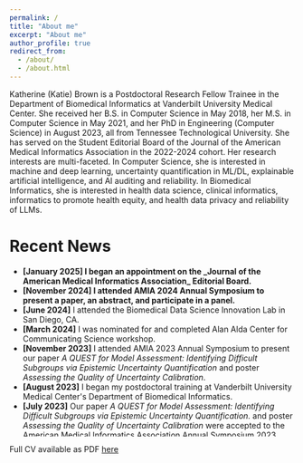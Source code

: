 ```yaml
---
permalink: /
title: "About me"
excerpt: "About me"
author_profile: true
redirect_from: 
  - /about/
  - /about.html
---
```


Katherine (Katie) Brown is a Postdoctoral Research Fellow Trainee in the Department of Biomedical Informatics at Vanderbilt University Medical Center. She received her B.S. in Computer Science in May 2018, her M.S. in Computer Science in May 2021, and her PhD in Engineering (Computer Science) in August 2023, all from Tennessee Technological University. She has served on the Student Editorial Board of the Journal of the American Medical Informatics Association in the 2022-2024 cohort. Her research interests are multi-faceted. In Computer Science, she is interested in machine and deep learning, uncertainty quantification in ML/DL, explainable artificial intelligence, and AI auditing and reliability. In Biomedical Informatics, she is interested in health data science, clinical informatics, informatics to promote health equity, and health data privacy and reliability of LLMs.

Recent News
======
<ul style="width: auto; height: 300px; overflow: auto">
  <li><b>[January 2025] I began an appointment on the _Journal of the American Medical Informatics Association_ Editorial Board. </b></li>
  <li><b>[November 2024] I attended AMIA 2024 Annual Symposium to present a paper, an abstract, and participate in a panel. </b></li>
  <li><b>[June 2024]</b> I attended the Biomedical Data Science Innovation Lab in San Diego, CA. </li>
  <li><b>[March 2024]</b> I was nominated for and completed Alan Alda Center for Communicating Science workshop.</li>
  <li><b>[November 2023]</b> I attended AMIA 2023 Annual Symposium to present our paper <i>A QUEST for Model Assessment: Identifying Difficult Subgroups via Epistemic Uncertainty Quantification</i> and poster <i>Assessing the Quality of Uncertainty Calibration</i>.</li>
  <li><b>[August 2023]</b> I began my postdoctoral training at Vanderbilt University Medical Center's Department of Biomedical Informatics.</li>
  <li> <b>[July 2023]</b> Our paper <i>A QUEST for Model Assessment: Identifying Difficult Subgroups via Epistemic Uncertainty Quantification.</i> and poster <i>Assessing the Quality of Uncertainty Calibration</i> were accepted to the American Medical Informatics Association Annual Symposium 2023.</li>
  <li> <b>[July 2023]</b> I sucessfully defended my dissertation <i>Evaluating, Explaining, AND Utilizing Model Uncertainty in High-Performing, Opaque Machine Learning Models</i> and graduated with my PhD in Engineering (Computer Science).</li>
</ul>

Full CV available as PDF <a href="/files/CV.pdf">here</a>
